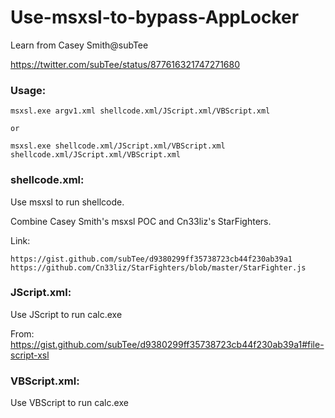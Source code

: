 # Use-msxsl-to-bypass-AppLocker

Learn from Casey Smith@subTee

https://twitter.com/subTee/status/877616321747271680

### Usage:

	msxsl.exe argv1.xml shellcode.xml/JScript.xml/VBScript.xml
	
	or
	
	msxsl.exe shellcode.xml/JScript.xml/VBScript.xml shellcode.xml/JScript.xml/VBScript.xml

### shellcode.xml:

Use msxsl to run shellcode.

Combine Casey Smith's msxsl POC and Cn33liz's StarFighters.

Link:

	https://gist.github.com/subTee/d9380299ff35738723cb44f230ab39a1   
	https://github.com/Cn33liz/StarFighters/blob/master/StarFighter.js

### JScript.xml:

Use JScript to run calc.exe

From: https://gist.github.com/subTee/d9380299ff35738723cb44f230ab39a1#file-script-xsl

### VBScript.xml:

Use VBScript to run calc.exe


